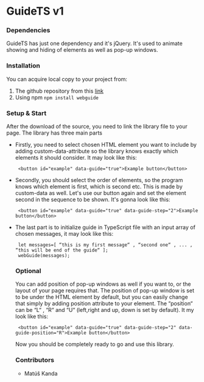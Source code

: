 # GuideTS v1

### Dependencies
GuideTS has just one dependency and it's jQuery. It's used to animate 
showing and hiding of elements as well as pop-up windows. 


### Installation
You can acquire local copy to your project from:
1. The github repository from this [link](https://github.com/MatKanda/WebGuide)
2. Using npm ```npm install webguide```

### Setup & Start
After the download of the source, you need to link the library 
file to your page. The library has three main parts

* Firstly, you need to select chosen HTML element you want to include 
 by adding custom-data-attribute so the library knows exactly which 
 elements it should consider. It may look like this:
     ```
      <button id="example" data-guide="true">Example button</button>
    ```
* Secondly, you should select the order of elements, so the program knows
 which element is first, which is second etc. This is made by 
 custom-data as well. Let's use our button again and set the element second 
 in the sequence to be shown. It's gonna look like this:

     ```
      <button id="example" data-guide="true" data-guide-step="2">Example button</button>
    ```
* The last part is to initialize guide in TypeScript file with an input array of chosen messages, 
  it may look like this: 

     ```
      let messages=[ “this is my first message“ , “second one“ , ... , “this will be end of the guide“ ];
      webGuide(messages);
    ```
  
  ### Optional
  You can add position of pop-up windows as well if you want to, or the layout of your page 
  requires that. The position of pop-up window is set to be under the HTML element by default,
  but you can easily change that simply by adding position attribute to your element.
  The “position“ can be “L“ , “R“ and “U“ (left,right and up, down is set by default).
  It my look like this:

     ```
      <button id="example" data-guide="true" data-guide-step="2" data-guide-position="R">Example button</button>
    ```
   Now you should be completely ready to go and use this library.
   
   ### Contributors
   * Matúš Kanda
      

